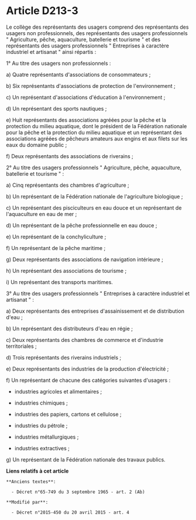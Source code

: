 # Article D213-3

Le collège des représentants des usagers comprend des représentants des usagers non professionnels, des représentants des
usagers professionnels " Agriculture, pêche, aquaculture, batellerie et tourisme " et des représentants des usagers
professionnels " Entreprises à caractère industriel et artisanat " ainsi répartis :

1° Au titre des usagers non professionnels :

a) Quatre représentants d'associations de consommateurs ;

b) Six représentants d'associations de protection de l'environnement ;

c) Un représentant d'associations d'éducation à l'environnement ;

d) Un représentant des sports nautiques ;

e) Huit représentants des associations agréées pour la pêche et la protection du milieu aquatique, dont le président de la
Fédération nationale pour la pêche et la protection du milieu aquatique et un représentant des associations agréées de
pêcheurs amateurs aux engins et aux filets sur les eaux du domaine public ;

f) Deux représentants des associations de riverains ;

2° Au titre des usagers professionnels " Agriculture, pêche, aquaculture, batellerie et tourisme " :

a) Cinq représentants des chambres d'agriculture ;

b) Un représentant de la Fédération nationale de l'agriculture biologique ;

c) Un représentant des pisciculteurs en eau douce et un représentant de l'aquaculture en eau de mer ;

d) Un représentant de la pêche professionnelle en eau douce ;

e) Un représentant de la conchyliculture ;

f) Un représentant de la pêche maritime ;

g) Deux représentants des associations de navigation intérieure ;

h) Un représentant des associations de tourisme ;

i) Un représentant des transports maritimes.

3° Au titre des usagers professionnels " Entreprises à caractère industriel et artisanat " :

a) Deux représentants des entreprises d'assainissement et de distribution d'eau ;

b) Un représentant des distributeurs d'eau en régie ;

c) Deux représentants des chambres de commerce et d'industrie territoriales ;

d) Trois représentants des riverains industriels ;

e) Deux représentants des industries de la production d'électricité ;

f) Un représentant de chacune des catégories suivantes d'usagers :

- industries agricoles et alimentaires ;

- industries chimiques ;

- industries des papiers, cartons et cellulose ;

- industries du pétrole ;

- industries métallurgiques ;

- industries extractives ;

g) Un représentant de la Fédération nationale des travaux publics.

**Liens relatifs à cet article**

	**Anciens textes**:

	  - Décret n°65-749 du 3 septembre 1965 - art. 2 (Ab)

	**Modifié par**:

	  - Décret n°2015-450 du 20 avril 2015 - art. 4
